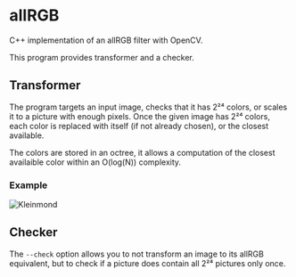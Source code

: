 # allRGB

C++ implementation of an allRGB filter with OpenCV.

This program provides transformer and a checker.

## Transformer

The program targets an input image, checks that it has 2²⁴ colors, or scales it
to a picture with enough pixels. Once the given image has 2²⁴ colors, each color
is replaced with itself (if not already chosen), or the closest available.

The colors are stored in an octree, it allows a computation of the closest
availaible color within an O(log(N)) complexity.

### Example

![Kleinmond](http://i.imgur.com/MUVv3BM.jpg)

## Checker

The `--check` option allows you to not transform an image to its allRGB
equivalent, but to check if a picture does contain all 2²⁴ pictures only once.
